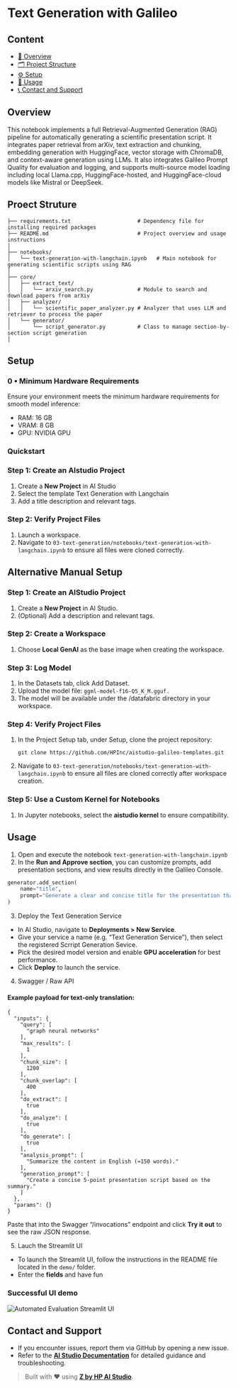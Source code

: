 # Text Generation with Galileo

## Content
* [🧠 Overview](#overview)
* [🗂 Project Structure](#project-structure)
* [⚙️ Setup](#setup)
* [🚀 Usage](#usage)
* [📞 Contact and Support](#contact-and-support)

## Overview 
This notebook implements a full Retrieval-Augmented Generation (RAG) pipeline for automatically generating a scientific presentation script. It integrates paper retrieval from arXiv, text extraction and chunking, embedding generation with HuggingFace, vector storage with ChromaDB, and context-aware generation using LLMs. It also integrates Galileo Prompt Quality for evaluation and logging, and supports multi-source model loading including local Llama.cpp, HuggingFace-hosted, and HuggingFace-cloud models like Mistral or DeepSeek.

## Proect Struture
```
├── requirements.txt                     # Dependency file for installing required packages
├── README.md                            # Project overview and usage instructions
│
├── notebooks/
│   └── text-generation-with-langchain.ipynb   # Main notebook for generating scientific scripts using RAG
│
├── core/
│   ├── extract_text/
│   │   └── arxiv_search.py              # Module to search and download papers from arXiv
│   ├── analyzer/
│   │   └── scientific_paper_analyzer.py # Analyzer that uses LLM and retriever to process the paper
│   └── generator/
│       └── script_generator.py          # Class to manage section-by-section script generation
│

```

## Setup

### 0 ▪ Minimum Hardware Requirements

Ensure your environment meets the minimum hardware requirements for smooth model inference:

- RAM: 16 GB  
- VRAM: 8 GB  
- GPU: NVIDIA GPU

### Quickstart

### Step 1: Create an AIstudio Project
1. Create a **New Project** in AI Studio
2. Select the template Text Generation with Langchain
3. Add a title description and relevant tags.

### Step 2: Verify Project Files
1. Launch a workspace.
2. Navigate to `03-text-generation/notebooks/text-generation-with-langchain.ipynb` to ensure all files were cloned correctly.


## Alternative Manual Setup

### Step 1: Create an AIStudio Project
1. Create a **New Project** in AI Studio.   
2. (Optional) Add a description and relevant tags.

### Step 2: Create a Workspace
1. Choose **Local GenAI** as the base image when creating the workspace.

### Step 3: Log Model
1. In the Datasets tab, click Add Dataset.
2. Upload the model file: `ggml-model-f16-Q5_K_M.gguf.`
3. The model will be available under the /datafabric directory in your workspace.

### Step 4: Verify Project Files  
1. In the Project Setup tab, under Setup, clone the project repository:
   ```
   git clone https://github.com/HPInc/aistudio-galileo-templates.git
   ```  
2. Navigate to `03-text-generation/notebooks/text-generation-with-langchain.ipynb` to ensure all files are cloned correctly after workspace creation.  

### Step 5: Use a Custom Kernel for Notebooks  
1. In Jupyter notebooks, select the **aistudio kernel** to ensure compatibility.

## Usage 
1. Open and execute the notebook `text-generation-with-langchain.ipynb`
2. In the **Run and Approve section**, you can customize prompts, add presentation sections, and view results directly in the Galileo Console.
```python
generator.add_section(
    name="title",
    prompt="Generate a clear and concise title for the presentation that reflects the content. Add a subtitle if needed. Respond using natural language only."
)
```
3.  Deploy the Text Generation Service
- In AI Studio, navigate to **Deployments > New Service**.  
- Give your service a name (e.g. “Text Generation Service”), then select the registered Scrript Generation Sevice.  
- Pick the desired model version and enable **GPU acceleration** for best performance.  
- Click **Deploy** to launch the service.

4.  Swagger / Raw API
#### Example payload for text-only translation:
```jsonc
{
  "inputs": {
    "query": [
      "graph neural networks"
    ],
    "max_results": [
      1
    ],
    "chunk_size": [
      1200
    ],
    "chunk_overlap": [
      400
    ],
    "do_extract": [
      true
    ],
    "do_analyze": [
      true
    ],
    "do_generate": [
      true
    ],
    "analysis_prompt": [
      "Summarize the content in English (≈150 words)."
    ],
    "generation_prompt": [
      "Create a concise 5-point presentation script based on the summary."
    ]
  },
  "params": {}
}

````
Paste that into the Swagger “/invocations” endpoint and click **Try it out** to see the raw JSON response.

5. Lauch the Streamlit UI
-  To launch the Streamlit UI, follow the instructions in the README file located in the `demo/` folder.
-  Enter the **fields** and have fun


### Successful UI demo
![Automated Evaluation Streamlit UI](docs/streamlit_sucess.png)  

## Contact and Support  
- If you encounter issues, report them via GitHub by opening a new issue.  
- Refer to the **[AI Studio Documentation](https://zdocs.datascience.hp.com/docs/aistudio/overview)** for detailed guidance and troubleshooting.  

> Built with ❤️ using [**Z by HP AI Studio**](https://zdocs.datascience.hp.com/docs/aistudio/overview).
